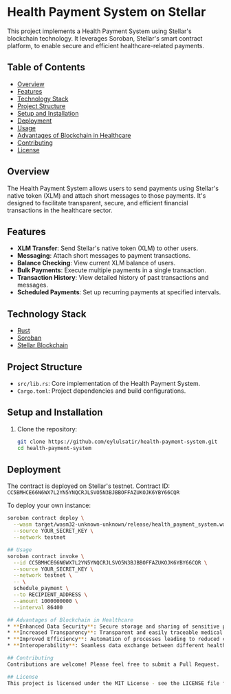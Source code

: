 # Health Payment System on Stellar

This project implements a Health Payment System using Stellar's blockchain technology. It leverages Soroban, Stellar's smart contract platform, to enable secure and efficient healthcare-related payments.

## Table of Contents
- [Overview](#overview)
- [Features](#features)
- [Technology Stack](#technology-stack)
- [Project Structure](#project-structure)
- [Setup and Installation](#setup-and-installation)
- [Deployment](#deployment)
- [Usage](#usage)
- [Advantages of Blockchain in Healthcare](#advantages-of-blockchain-in-healthcare)
- [Contributing](#contributing)
- [License](#license)

## Overview

The Health Payment System allows users to send payments using Stellar's native token (XLM) and attach short messages to those payments. It's designed to facilitate transparent, secure, and efficient financial transactions in the healthcare sector.

## Features

- **XLM Transfer**: Send Stellar's native token (XLM) to other users.
- **Messaging**: Attach short messages to payment transactions.
- **Balance Checking**: View current XLM balance of users.
- **Bulk Payments**: Execute multiple payments in a single transaction.
- **Transaction History**: View detailed history of past transactions and messages.
- **Scheduled Payments**: Set up recurring payments at specified intervals.

## Technology Stack

- [Rust](https://www.rust-lang.org/)
- [Soroban](https://soroban.stellar.org/)
- [Stellar Blockchain](https://www.stellar.org/)

## Project Structure

- `src/lib.rs`: Core implementation of the Health Payment System.
- `Cargo.toml`: Project dependencies and build configurations.

## Setup and Installation

1. Clone the repository:
   ```bash
   git clone https://github.com/eylulsatir/health-payment-system.git
   cd health-payment-system

## Deployment

The contract is deployed on Stellar's testnet. Contract ID: `CC5BMHCE66N6WX7L2YN5YNQCRJLSVO5N3BJBBOFFAZUKOJK6YBY66CQR`

To deploy your own instance:

```bash
soroban contract deploy \
  --wasm target/wasm32-unknown-unknown/release/health_payment_system.wasm \
  --source YOUR_SECRET_KEY \
  --network testnet

## Usage
soroban contract invoke \
  --id CC5BMHCE66N6WX7L2YN5YNQCRJLSVO5N3BJBBOFFAZUKOJK6YBY66CQR \
  --source YOUR_SECRET_KEY \
  --network testnet \
  -- \
  schedule_payment \
  --to RECIPIENT_ADDRESS \
  --amount 1000000000 \
  --interval 86400

## Advantages of Blockchain in Healthcare
* **Enhanced Data Security**: Secure storage and sharing of sensitive patient data.
* **Increased Transparency**: Transparent and easily traceable medical records.
* **Improved Efficiency**: Automation of processes leading to reduced costs and time savings.
* **Interoperability**: Seamless data exchange between different healthcare providers.

## Contributing
Contributions are welcome! Please feel free to submit a Pull Request.

## License
This project is licensed under the MIT License - see the LICENSE file for details.
